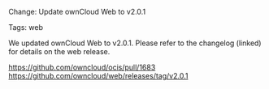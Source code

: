 Change: Update ownCloud Web to v2.0.1

Tags: web

We updated ownCloud Web to v2.0.1. Please refer to the changelog (linked) for details on the web release.

https://github.com/owncloud/ocis/pull/1683
https://github.com/owncloud/web/releases/tag/v2.0.1
